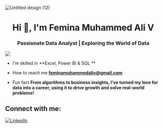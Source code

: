 
![Untitled design (12)](https://github.com/FeminaMuhammedaliV/image/blob/main/image.git.png)

<h1 align="center">Hi 👋, I'm Femina Muhammed Ali V</h1>
<h3 align="center">Passionate Data Analyst | Exploring the World of Data</h3>

<p align="left"> <img src="C:\Users\Femin\OneDrive\Desktop\resume"/> </p>

- I'm skilled in **Excel, Power BI & SQL **

- How to reach me **feminamuhammedaliv@gmail.com**

- Fun fact **From algorithms to business insights, I’ve turned my love for data into a career, using it to drive growth and solve real-world problems!**


## Connect with me:
[![LinkedIn](https://img.shields.io/badge/LinkedIn-%230077B5.svg?logo=linkedin&logoColor=white)](https://www.linkedin.com/in/femina-muhammedali-v)

